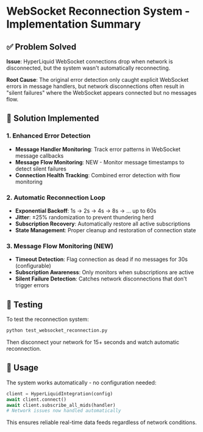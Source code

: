 # WebSocket Reconnection System - Implementation Summary

## ✅ Problem Solved

**Issue**: HyperLiquid WebSocket connections drop when network is disconnected, but the system wasn't automatically reconnecting.

**Root Cause**: The original error detection only caught explicit WebSocket errors in message handlers, but network disconnections often result in "silent failures" where the WebSocket appears connected but no messages flow.

## 🔧 Solution Implemented

### 1. Enhanced Error Detection
- **Message Handler Monitoring**: Track error patterns in WebSocket message callbacks
- **Message Flow Monitoring**: NEW - Monitor message timestamps to detect silent failures  
- **Connection Health Tracking**: Combined error detection with flow monitoring

### 2. Automatic Reconnection Loop
- **Exponential Backoff**: 1s → 2s → 4s → 8s → ... up to 60s
- **Jitter**: ±25% randomization to prevent thundering herd
- **Subscription Recovery**: Automatically restore all active subscriptions
- **State Management**: Proper cleanup and restoration of connection state

### 3. Message Flow Monitoring (NEW)
- **Timeout Detection**: Flag connection as dead if no messages for 30s (configurable)
- **Subscription Awareness**: Only monitors when subscriptions are active
- **Silent Failure Detection**: Catches network disconnections that don't trigger errors

## 🧪 Testing

To test the reconnection system:

```bash
python test_websocket_reconnection.py
```

Then disconnect your network for 15+ seconds and watch automatic reconnection.

## 🚀 Usage

The system works automatically - no configuration needed:

```python
client = HyperLiquidIntegration(config)
await client.connect()
await client.subscribe_all_mids(handler)
# Network issues now handled automatically
```

This ensures reliable real-time data feeds regardless of network conditions. 